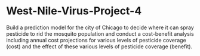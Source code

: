 # West-Nile-Virus-Project-4
Build a prediction model for the city of Chicago to decide where it can spray pesticide to rid the mosquito population and conduct a cost-benefit analysis including annual cost projections for various levels of pesticide coverage (cost) and the effect of these various levels of pesticide coverage (benefit).
